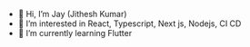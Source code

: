 - 👋 Hi, I’m Jay (Jithesh Kumar)
- 👀 I’m interested in React, Typescript, Next js, Nodejs, CI CD
- 🌱 I’m currently learning Flutter

<!---
hd-jitheshkumar/hd-jitheshkumar is a ✨ special ✨ repository because its `README.md` (this file) appears on your GitHub profile.
You can click the Preview link to take a look at your changes.
--->
